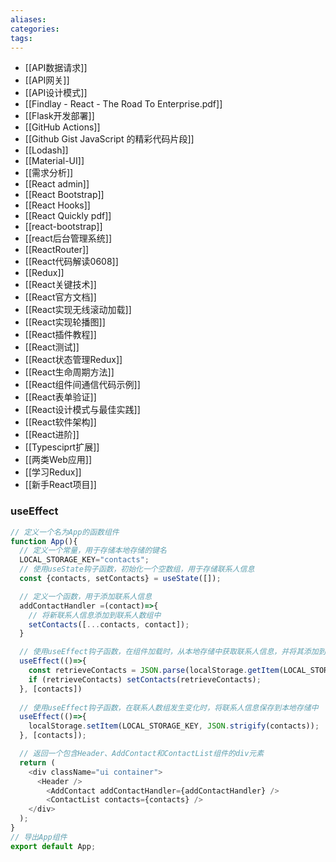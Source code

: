 ```yaml
---
aliases: 
categories: 
tags:
---
```


- [[API数据请求]]
- [[API网关]]
- [[API设计模式]]
- [[Findlay - React - The Road To Enterprise.pdf]]
- [[Flask开发部署]]
- [[GitHub Actions]]
- [[Github Gist JavaScript 的精彩代码片段]]
- [[Lodash]]
- [[Material-UI]]
- [[需求分析]]
- [[React admin]]
- [[React Bootstrap]]
- [[React Hooks]]
- [[React Quickly pdf]]
- [[react-bootstrap]]
- [[react后台管理系统]]
- [[ReactRouter]]
- [[React代码解读0608]]
- [[Redux]]
- [[React关键技术]]
- [[React官方文档]]
- [[React实现无线滚动加载]]
- [[React实现轮播图]]
- [[React插件教程]]
- [[React测试]]
- [[React状态管理Redux]]
- [[React生命周期方法]]
- [[React组件间通信代码示例]]
- [[React表单验证]]
- [[React设计模式与最佳实践]]
- [[React软件架构]]
- [[React进阶]]
- [[Typesciprt扩展]]
- [[两类Web应用]]
- [[学习Redux]]
- [[新手React项目]]

### useEffect

```js
// 定义一个名为App的函数组件
function App(){
  // 定义一个常量，用于存储本地存储的键名
  LOCAL_STORAGE_KEY="contacts";
  // 使用useState钩子函数，初始化一个空数组，用于存储联系人信息
  const {contacts, setContacts} = useState([]);

  // 定义一个函数，用于添加联系人信息
  addContactHandler =(contact)=>{
    // 将新联系人信息添加到联系人数组中
    setContacts([...contacts, contact]);
  }

  // 使用useEffect钩子函数，在组件加载时，从本地存储中获取联系人信息，并将其添加到联系人数组中
  useEffect(()=>{
    const retrieveContacts = JSON.parse(localStorage.getItem(LOCAL_STORAGE_KEY));  
    if (retrieveContacts) setContacts(retrieveContacts);
  }, [contacts])
  
  // 使用useEffect钩子函数，在联系人数组发生变化时，将联系人信息保存到本地存储中
  useEffect(()=>{
    localStorage.setItem(LOCAL_STORAGE_KEY, JSON.strigify(contacts));  
  }, [contacts]);

  // 返回一个包含Header、AddContact和ContactList组件的div元素
  return (
    <div className="ui container">
      <Header />
        <AddContact addContactHandler={addContactHandler} />
        <ContactList contacts={contacts} />
    </div>
  );
}
// 导出App组件
export default App;
```


